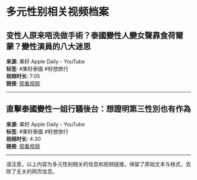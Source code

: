 # 多元性别相关视频档案

## 变性人原来唔洗做手術？泰國變性人變女聲靠食荷爾蒙？變性演員的八大迷思
**来源**: 果籽 Apple Daily - YouTube  
**标签**: #果籽泰國 #籽想旅行  
**视频时长**: 7:05  
**链接**: [观看视频](https://www.youtube.com/watch?v=CBBq_D0-Lsg)

---

## 直擊泰國變性一姐行騷後台：想證明第三性別也有作為
**来源**: 果籽 Apple Daily - YouTube  
**标签**: #果籽泰國 #籽想旅行  
**视频时长**: 4:30  
**链接**: [观看视频](https://www.youtube.com/watch?v=HxoHgNpDK9A)

---

请注意，以上内容为多元性别相关的信息和视频链接，保留了原始文本与格式，去除了无关的网页信息。